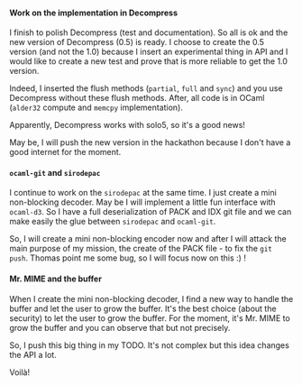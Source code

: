 #### Work on the implementation in Decompress

I finish  to polish Decompress (test  and documentation).  So all is  ok and the
new version  of Decompress (0.5) is  ready.  I choose to create  the 0.5 version
(and not  the 1.0) because I  insert an experimental  thing in  API and  I would
like to create a  new  test  and  prove  that  is  more  reliable to get the 1.0
version.

Indeed,  I inserted the flush methods (`partial`, `full` and `sync`) and you use
Decompress without these flush methods.  After,  all code is in OCaml (`alder32`
compute and `memcpy` implementation).

Apparently, Decompress works with solo5, so it's a good news!

May be,  I  will push the  new version in the  hackathon because I  don't have a
good internet for the moment.

#### `ocaml-git` and `sirodepac`

I continue to  work on the `sirodepac`  at the same time.  I just  create a mini
non-blocking decoder.  May be  I  will  implement  a  little  fun interface with
`ocaml-d3`.  So I have  a full deserialization of  PACK and IDX git  file and we
can make easily the glue between `sirodepac` and `ocaml-git`.

So,  I will create a  mini non-blocking encoder now and after  I will attack the
main purpose of my mission, the create of the PACK file - to fix the `git push`.
Thomas point me some bug, so I will focus now on this :) !

#### Mr. MIME and the buffer

When I  create the mini  non-blocking decoder,  I find  a new way  to handle the
buffer and  let the user  to grow the  buffer.  It's the best  choice (about the
security) to let the user to grow the buffer.  For the moment, it's Mr.  MIME to
grow the buffer and you can observe that but not precisely.

So,  I push this big  thing in my TODO.  It's not complex  but this idea changes
the API a lot.

Voilà!
